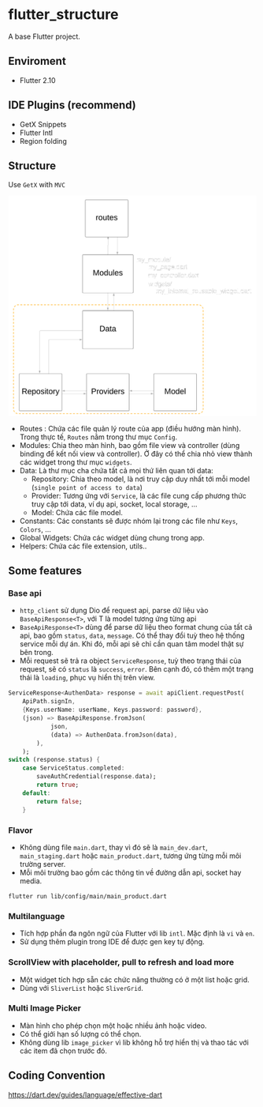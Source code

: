 # flutter_structure

A base Flutter project.

## Enviroment
- Flutter 2.10

## IDE Plugins (recommend)
- GetX Snippets
- Flutter Intl
- Region folding

## Structure
Use `GetX` with `MVC`

![Structure](/strc_module.png)

- Routes : Chứa các file quản lý route của app (điều hướng màn hình). Trong thực tế, `Routes` nằm trong thư mục `Config`.
- Modules: Chia theo màn hình, bao gồm file view và controller (dùng binding để kết nối view và controller). Ở đây có thể chia nhỏ view thành các widget trong thư mục `widgets`.
- Data: Là thư mục cha chứa tất cả mọi thứ liên quan tới data:
  - Repository: Chia theo model, là nơi truy cập duy nhất tới mỗi model (`single point of access to data`)
  - Provider: Tương ứng với `Service`, là các file cung cấp phương thức truy cập tới data, ví dụ api, socket, local storage, ...
  - Model: Chứa các file model.
- Constants: Các constants sẽ được nhóm lại trong các file như `Keys`, `Colors`, ...
- Global Widgets: Chứa các widget dùng chung trong app.
- Helpers: Chứa các file extension, utils..

## Some features
### Base api
- `http_client` sử dụng Dio để request api, parse dữ liệu vào `BaseApiResponse<T>`, với T là model tương ứng từng api
- `BaseApiResponse<T>` dùng để parse dữ liệu theo format chung của tất cả api, bao gồm `status`, `data`, `message`. Có thể thay đổi tuỳ theo hệ thống service mỗi dự án. Khi đó, mỗi api sẽ chỉ cần quan tâm model thật sự bên trong.
- Mỗi request sẽ trả ra object `ServiceResponse`, tuỳ theo trạng thái của request, sẽ có `status` là `success`, `error`. Bên cạnh đó, có thêm một trạng thái là `loading`, phục vụ hiển thị trên view.

```dart
ServiceResponse<AuthenData> response = await apiClient.requestPost(
    ApiPath.signIn,
    {Keys.userName: userName, Keys.password: password},
    (json) => BaseApiResponse.fromJson(
            json,
            (data) => AuthenData.fromJson(data),
        ),
    );
switch (response.status) {
    case ServiceStatus.completed:
        saveAuthCredential(response.data);
        return true;
    default:
        return false;
    }
```

### Flavor
- Không dùng file `main.dart`, thay vì đó sẽ là `main_dev.dart`, `main_staging.dart` hoặc `main_product.dart`, tương ứng từng mỗi môi trường server.
- Mỗi môi trường bao gồm các thông tin về đường dẫn api, socket hay media.

```
flutter run lib/config/main/main_product.dart
```

### Multilanguage
- Tích hợp phần đa ngôn ngữ của Flutter với lib `intl`. Mặc định là `vi` và `en`.
- Sử dụng thêm plugin trong IDE để được gen key tự động.

### ScrollView with placeholder, pull to refresh and load more
- Một widget tích hợp sẵn các chức năng thường có ở một list hoặc grid. 
- Dùng với `SliverList` hoặc `SliverGrid`.

### Multi Image Picker
- Màn hình cho phép chọn một hoặc nhiều ảnh hoặc video.
- Có thể giới hạn số lượng có thể chọn.
- Không dùng lib `image_picker` vì lib không hỗ trợ hiển thị và thao tác với các item đã chọn trước đó.


## Coding Convention
https://dart.dev/guides/language/effective-dart
